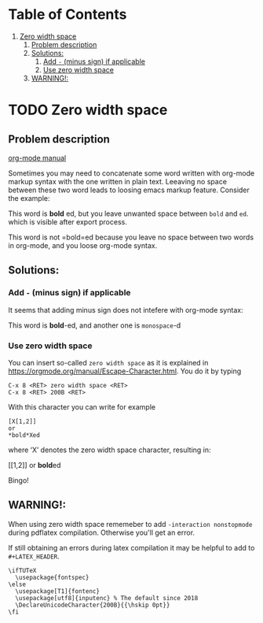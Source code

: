 
# Table of Contents

1.  [Zero width space](#orgfcd2d93)
    1.  [Problem description](#org0b856e1)
    2.  [Solutions:](#org16ec4e7)
        1.  [Add `-` (minus sign) if applicable](#org83cb658)
        2.  [Use zero width space](#org1b18540)
    3.  [WARNING!:](#org47f4b40)



<a id="orgfcd2d93"></a>

# TODO Zero width space


<a id="org0b856e1"></a>

## Problem description

[org-mode manual](https://orgmode.org/manual/Escape-Character.html)

Sometimes you may need to concatenate some word written with org-mode
markup syntax with the one written in plain text. Leeaving no space
between these two word leads to loosing emacs markup feature.
Consider the example:

This word is **bold** ed, but you leave unwanted space between `bold` and `ed`. which
is visible after export process.

This word is not =bold=ed because you leave no space between two words in org-mode,
and you loose org-mode syntax.


<a id="org16ec4e7"></a>

## Solutions:


<a id="org83cb658"></a>

### Add `-` (minus sign) if applicable

It seems that adding minus sign does not intefere with org-mode syntax:

This word is **bold**-ed, and another one is `monospace`-d


<a id="org1b18540"></a>

### Use zero width space

You can insert so-called `zero width space` as it is
explained in <https://orgmode.org/manual/Escape-Character.html>.
You do it by typing

    C-x 8 <RET> zero width space <RET>
    C-x 8 <RET> 200B <RET>

With this character you can write for example

    [X[1,2]]
    or
    *bold*Xed

where ‘X’ denotes the zero width space character, resulting in:

[​[1,2]]
or
**bold**​ed

Bingo!


<a id="org47f4b40"></a>

## WARNING!:

When using zero width space rememeber to add
`-interaction nonstopmode`
during pdflatex compilation. Otherwise you'll get an error.

If still obtaining an errors during latex compilation it may be
helpful to add to `#+LATEX_HEADER`.

    \ifTUTeX
      \usepackage{fontspec}
    \else
      \usepackage[T1]{fontenc}
      \usepackage[utf8]{inputenc} % The default since 2018
      \DeclareUnicodeCharacter{200B}{{\hskip 0pt}}
    \fi

